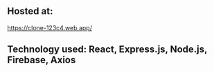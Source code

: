## Hosted at: 
https://clone-123c4.web.app/

## Technology used: React, Express.js, Node.js, Firebase, Axios
